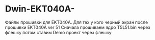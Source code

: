# Dwin-EKT040A-
Файлы прошивки для EKT040A.
Для тех у кого черный экран после прошивки EKT040A ver 51
Сначала прошиваем ядро T5L51.bin через флешку
потом ставим Demo проект через флешку
